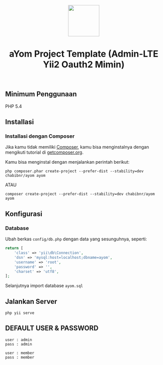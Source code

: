 <p align="center">
    <a href="https://github.com/yiisoft" target="_blank">
        <img src="https://avatars0.githubusercontent.com/u/993323" height="100px">
    </a>
    <h1 align="center">aYom Project Template (Admin-LTE Yii2 Oauth2 Mimin)</h1>
    <br>
</p>


Minimum Penggunaan
------------

PHP 5.4


Installasi
------------

### Installasi dengan Composer

Jika kamu tidak memiliki [Composer](http://getcomposer.org/), kamu bisa menginstalnya dengan mengikuti tutorial di [getcomposer.org](http://getcomposer.org/doc/00-intro.md#installation-nix).

Kamu bisa menginstal dengan menjalankan perintah berikut:

~~~
php composer.phar create-project --prefer-dist --stability=dev chabibnr/ayom ayom
~~~
ATAU
~~~
composer create-project --prefer-dist --stability=dev chabibnr/ayom ayom
~~~


Konfigurasi
-------------

### Database

Ubah berkas `config/db.php` dengan data yang sesunguhnya, seperti:

```php
return [
    'class' => 'yii\db\Connection',
    'dsn' => 'mysql:host=localhost;dbname=ayom',
    'username' => 'root',
    'password' => '',
    'charset' => 'utf8',
];
```

Selanjutnya import database ```ayom.sql```


Jalankan Server
-------

~~~
php yii serve
~~~

DEFAULT USER & PASSWORD
-------

~~~
user : admin
pass : admin

user : member
pass : member
~~~